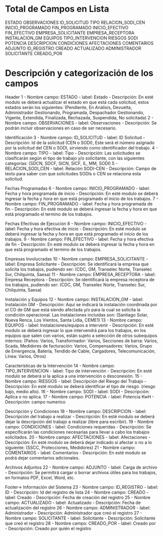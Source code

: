 # Total de Campos en Lista

ESTADO
OBSERVACIONES
ID_SOLICITUD
TIPO
RELACION_SODI_CEN
INICIO_PROGRAMADO
FIN_PROGRAMADO
INICIO_EFECTIVO
FIN_EFECTIVO
EMPRESA_SOLICITANTE
EMPRESA_RECEPTORA
INSTALACION_GM
EQUIPOS
TIPO_INTERVENCION
RIESGOS
SODI
POTENCIA
DESCRIPCION
CONDICIONES
AFECTACIONES
COMENTARIOS
ADJUNTO
ID_REGISTRO
CREADO
ACTUALIZADO
ADMINISTRADOR
SOLICITANTE
CREADO_POR


# Descripción y categorización de los campos

Header
1 - Nombre campo: ESTADO - label: Estado - Descripción: En esté modulo se deberá actualizar el estado en que está cada solicitud, estos estados serán los siguientes: (Pendiente, En Análisis, Devuelta, Administrador Gestionando, Programada, Despachador Gestionando, Vigente, Extendida, Finalizada, Rechazada, Suspendida, No solicitada)
2 - Nombre campo: OBSERVACIONES - label: Observaciones - Descripción: Se podrán incluir observaciones en caso de ser necesario.

Identificación
3 - Nombre campo: ID_SOLICITUD - label: ID Solicitud - Descripción: Id de la solicitud (CEN o SODI), Este será el número asignado por la solicitud del CEN o SODI, sirviendo como identificador del trabajo.
4 - Nombre campo: TIPO - label: Tipo - Descripción: Las solicitudes se clasificarán según el tipo de trabajo y/o solicitante, con las siguientes categorías: (SDCN, SDCF, SICN, SICF, IL, MM, SODI)
5 - RELACION_SODI_CEN - label: Relación SODI-CEN - Descripción: Campo de texto para saber con que solicitudes SODIs o CEN se relaciona esta solicitud.

Fechas Programadas
6 - Nombre campo: INICIO_PROGRAMADO - label: Fecha y hora programada de inicio - Descripción: En esté modulo se deberá ingresar la fecha y hora en que está programado el inicio de los trabajos.
7 - Nombre campo: FIN_PROGRAMADO - label: Fecha y hora programada de fin - Descripción: En esté modulo se deberá ingresar la fecha y hora en que está programado el termino de los trabajos.

Fechas Efectivas de Ejecución
8 - Nombre campo: INICIO_EFECTIVO - label: Fecha y hora efectiva de inicio - Descripción: En esté modulo se deberá ingresar la fecha y hora en que está programado el inicio de los trabajos.
9 - Nombre campo: FIN_EFECTIVO - label: Fecha y hora efectiva de fin - Descripción: En esté modulo se deberá ingresar la fecha y hora en que está programado el termino de los trabajos.

Empresas Involucradas
10 - Nombre campo: EMPRESA_SOLICITANTE - label: Empresa Solicitante - Descripción: Se identificará la empresa que solicita los trabajos, pudiendo ser: (CDC, GM, Transelec Norte, Transelec Sur, Chilquinta, Saesa)
11 - Nombre campo: EMPRESA_RECEPTORA - label: Empresa Receptora - Descripción: Se identificará la empresa receptora de los trabajos, pudiendo ser: (CDC, GM, Transelec Norte, Transelec Sur, Chilquinta, Saesa)

Instalación y Equipos
12 - Nombre campo: INSTALACION_GM - label: Instalación GM - Descripción: Aquí se indicará la instalación coordinada por el CO de GM que está siendo afectada y/o para la cual se solicita la condición operacional. Las instalaciones incluidas son: (Santiago Solar, Nueva Renca, Los Vientos, Santa Lidia, CEME1)
13 - Nombre campo: EQUIPOS - label: Instalaciones/equipos a intervenir - Descripción: En esté modulo se deberá ingresar lo que intervendrá para los trabajos, en los equipos que salen con varios, están sujeto a selección de otros subequipos internos: (Paños: Varios, Transformador: Varios, Secciones de barra: Varios, Scada, Medidores de facturación: Varios, Compensadores: Varios, Grupo de Emergencia, Batería, Tendido de Cable, Cargadores, Telecomunicación, Línea: Varios, Otros)

Características de la Intervención
14 - Nombre campo: TIPO_INTERVENCION - label: Tipo de intervención - Descripción: En esté modulo se deberá si la aplica a una intervención o desconexión.
15 - Nombre campo: RIESGOS - label: Descripción del Riesgo del Trabajo - Descripción: En esté modulo se deberá identificar el tipo de riesgo. (riesgo bajo, medio alto).
16 - Nombre campo: SODI - label: SODI - Descripción: Aplica o no aplica.
17 - Nombre campo: POTENCIA - label: Potencia KwH - Descripción: campo numerico

Descripción y Condiciones
18 - Nombre campo: DESCRIPCION - label: Descripción del trabajo a realizar - Descripción: En esté modulo se deberá dejar la descripción del trabajo a realizar (libre para escribir).
19 - Nombre campo: CONDICIONES - label: Condiciones requeridas - Descripción: Se especificarán las condiciones necesarias para llevar a cabo los trabajos solicitados.
20 - Nombre campo: AFECTACIONES - label: Afectaciones - Descripción: En esté modulo se deberá dejar indicado si afectar o no a lo siguiente: (SSCC, Protecciones, Medidores)
21 - Nombre campo: COMENTARIOS - label: Comentarios - Descripción: En esté modulo se podrá dejar comentarios adicionales.

Archivos Adjuntos
22 - Nombre campo: ADJUNTO - label: Carga de archivo - Descripción: Se permitirá cargar o borrar archivos útiles para los trabajos, en formatos PDF, Excel, Word, etc.

Footer->
Información del Sistema
23 - Nombre campo: ID_REGISTRO - label: ID - Descripción: Id del registro de lista
24 - Nombre campo: CREADO - label: Creado - Descripción: Fecha de creación del registro
25 - Nombre campo: ACTUALIZADO - label: Actualizado - Descripción: Fecha de actualización del registro
26 - Nombre campo: ADMINISTRADOR - label: Administrador - Descripción: Administrador que creó el registro
27 - Nombre campo: SOLICITANTE - label: Solicitante - Descripción: Solicitante que creó el registro
28 - Nombre campo: CREADO_POR - label: Creado por - Descripción: Creado por quién el registro